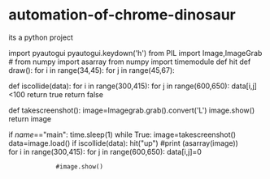 # automation-of-chrome-dinosaur
its a python project

import pyautogui
pyautogui.keydown('h')
from PIL import Image,ImageGrab
           # from numpy import asarray
from numpy 
import timemodule 
def hit
def draw():
   for i in range(34,45):
    for j in range(45,67):
    
def iscollide(data):
   for i in range(300,415):
    for j in range(600,650):
                 data[i,j]<100
                 return true
             return false


def takescreenshot():
 image=Imagegrab.grab().convert('L')
 image.show()
 return image 
 
 if _name_=="main":
   time.sleep(1)
   while True:
  image=takescreenshot()
  data=image.load()
  if iscollide(data):
  hit("up")
  #print (asarray(image))  
  for i in range(300,415):
    for j in range(600,650):
                 data[i,j]=0
                 
                 #image.show()
   
   

